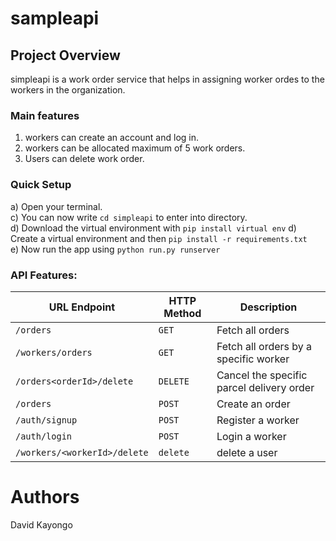 # sampleapi
## Project Overview
simpleapi is a work order service that helps in assigning worker ordes to the workers in the organization.<br>


### Main features
1. workers can create an account and log in.
4. workers can be allocated maximum of 5 work orders.
5. Users can delete work order.

### Quick Setup
a) Open your terminal.<br>
c) You can now write `cd simpleapi` to enter into directory. <br>
d) Download the virtual environment with `pip install virtual env`
d) Create a virtual environment and then `pip install -r requirements.txt` <br>
e) Now run the app using `python run.py runserver` <br>

### API Features:

|URL Endpoint	|HTTP Method	|Description|
|-------------|-------------|-----------|
|`/orders`	|`GET`|	Fetch all orders|
|`/workers/orders`|	`GET`|Fetch all orders by a specific worker|
|`/orders<orderId>/delete`|`DELETE`|Cancel the specific parcel delivery order|
|`/orders`|	`POST`|	Create an order|
|`/auth/signup`|`POST`|Register a worker|
|`/auth/login`|`POST `|Login a worker|
|`/workers/<workerId>/delete`|`delete `|delete a user |

# Authors
David Kayongo
